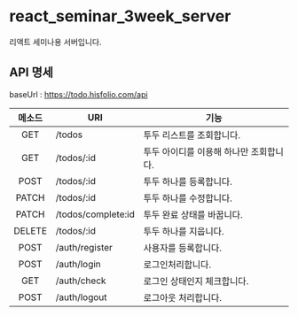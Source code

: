 # react_seminar_3week_server

리액트 세미나용 서버입니다.

## API 명세

baseUrl : https://todo.hisfolio.com/api

| 메소드 | URI                | 기능                                    |
| :----: | ------------------ | --------------------------------------- |
|  GET   | /todos             | 투두 리스트를 조회합니다.               |
|  GET   | /todos/:id         | 투두 아이디를 이용해 하나만 조회합니다. |
|  POST  | /todos/:id         | 투두 하나를 등록합니다.                 |
| PATCH  | /todos/:id         | 투두 하나를 수정합니다.                 |
| PATCH  | /todos/complete:id | 투두 완료 상태를 바꿉니다.              |
| DELETE | /todos/:id         | 투두 하나를 지웁니다.                   |
|  POST  | /auth/register     | 사용자를 등록합니다.                    |
|  POST  | /auth/login        | 로그인처리합니다.                       |
|  GET   | /auth/check        | 로그인 상태인지 체크합니다.             |
|  POST  | /auth/logout       | 로그아웃 처리합니다.                    |
